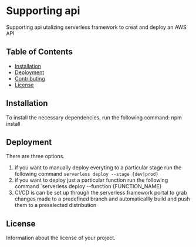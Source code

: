 # Supporting api

Supporting api utalizing serverless framework to creat and deploy an AWS API

## Table of Contents

- [Installation](#installation)
- [Deployment](#Deployment)
- [Contributing](#contributing)
- [License](#license)

## Installation

To install the necessary dependencies, run the following command:
npm install

## Deployment

There are three options. 
1. if you want to manually deploy everyting to a particular stage
	run the following command `serverless deploy --stage {dev|prod}`
2. if you want to deploy just a particular function
	run the following command `serverless deploy --function {FUNCTION_NAME}
3. CI/CD is can be set up through the serverless framework portal to grab changes made to a predefined branch and automaticallly build and push them to a preselected distribution

## License

Information about the license of your project.
